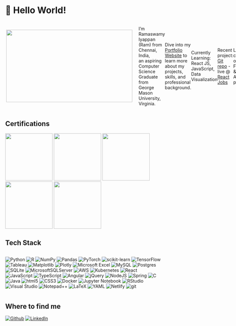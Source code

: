 <h1> 👋 Hello World! </h1>

<div style="display: flex; justify-content: space-between; align-items: center;">
  <img align="right" src="https://user-images.githubusercontent.com/74038190/225813708-98b745f2-7d22-48cf-9150-083f1b00d6c9.gif" 
    height="230px" width="400px" style="margin-right: 20px;">
  <p style="flex-grow: 1;">
  I’m Ramaswamy Iyappan (Ram) from Chennai, India, <br>
  an aspiring Computer Science Graduate from George Mason University, Virginia.

  Dive into my [Portfolio Website](https://ramiyappan.github.io/portfolio) to learn more about my projects, skills, and professional background. 
    
  Currently Learning: <br>
  React JS, JavaScript, Data Visualization

  Recent project: <br>
  [Git repo](https://github.com/ramiyappan/react-jobs-ui) - live @ [React Jobs](https://stupendous-meerkat-014f48.netlify.app/)
  
  Let's collaborate on: <br>
  Full-Stack & Data Analysis projects
  </p>

<div>

<!--
<img align="center" height="200" src="https://github-readme-stats.vercel.app/api?username=ramiyappan&show_icons=true&theme=radical&rank_icon=github&custom_title=Ram's+GitHub+Stats&card_width=450"/>
-->

[![GitHub Streak](https://streak-stats.demolab.com?user=ramiyappan&theme=radical&card_width=410)](https://git.io/streak-stats)

<img align="center" height="195" src="https://github-readme-stats.vercel.app/api/top-langs/?username=ramiyappan&layout=compact&theme=radical&card_width=290"/>

</div>
</div>

<!--
<br><br>
(https://github.com/anuraghazra/github-readme-stats) - for profile stats cards
![Profile Views](https://img.shields.io/badge/dynamic/json?label=Profile%20Views&query=$.count&url=https://api.github.com/users/ramiyappan)
-->


<h2>Certifications</h2>

[<img src="https://images.credly.com/size/680x680/images/b47e9b58-7f54-4981-b156-5e7d354c8215/Professional_Certificate_-_Data_Science.png" width="150" height="150">](https://www.credly.com/badges/133420f6-25cc-4016-8923-ae66aca55fb1)
[<img src="https://images.credly.com/size/680x680/images/d41de2b7-cbc2-47ec-bcf1-ebecbe83872f/GCC_badge_DA_1000x1000.png" width="150" height="150">](https://www.credly.com/badges/f6ecb024-9e13-4927-a783-e07621bc873e)
[<img src="https://images.credly.com/size/680x680/images/b9feab85-1a43-4f6c-99a5-631b88d5461b/image.png" width="150" height="150">](https://www.credly.com/badges/e95887ed-eefc-4617-9e66-e842ebc34276)
[<img src="https://images.credly.com/size/680x680/images/0e284c3f-5164-4b21-8660-0d84737941bc/image.png" width="150" height="150">](https://www.credly.com/badges/a9f54737-c2e2-4295-8c5d-e91c4fc42029)
[<img src="https://images.credly.com/size/680x680/images/00634f82-b07f-4bbd-a6bb-53de397fc3a6/image.png" width="150" height="150">](https://www.credly.com/badges/35c3909f-2179-4bc6-8f18-0aa8b446bc8f)

<h2>Tech Stack</h2>

<div style="display: inline-block;">

  ![Python](https://img.shields.io/badge/Python-3670A0?style=flat-square&logo=python&logoColor=ffdd54)
  ![R](https://img.shields.io/badge/R-%23276DC3.svg?style=flat-square&logo=r&logoColor=white)
  ![NumPy](https://img.shields.io/badge/Numpy-%23013243.svg?style=flat-square&logo=numpy&logoColor=white)
  ![Pandas](https://img.shields.io/badge/Pandas-%23150458.svg?style=flat-square&logo=pandas&logoColor=white)
  ![PyTorch](https://img.shields.io/badge/PyTorch-%23EE4C2C.svg?style=flat-square&logo=PyTorch&logoColor=white)
  ![scikit-learn](https://img.shields.io/badge/Scikit--Learn-%23F7931E.svg?style=flat-square&logo=scikit-learn&logoColor=white)
  ![TensorFlow](https://img.shields.io/badge/TensorFlow-%23FF6F00.svg?style=flat-square&logo=TensorFlow&logoColor=white)
  ![Tableau](https://img.shields.io/badge/Tableau-E97627?style=flat-square&logo=Tableau&logoColor=white)
  ![Matplotlib](https://img.shields.io/badge/Matplotlib-%23ffffff.svg?style=flat-square&logo=Matplotlib&logoColor=black)
  ![Plotly](https://img.shields.io/badge/Plotly-%233F4F75.svg?style=flat-square&logo=plotly&logoColor=white)
  ![Microsoft Excel](https://img.shields.io/badge/Microsoft_Excel-217346?style=flat-square&logo=microsoft-excel&logoColor=white)
  ![MySQL](https://img.shields.io/badge/MySQL-007ACC?style=flat-square&logo=mysql&logoColor=white)
  ![Postgres](https://img.shields.io/badge/PostgreSQL-1a73e8?style=flat-square&logo=postgresql&logoColor=white)
  ![SQLite](https://img.shields.io/badge/Sqlite-%2307405e.svg?style=flat-square&logo=sqlite&logoColor=white)
  ![MicrosoftSQLServer](https://img.shields.io/badge/Microsoft%20SQL%20Server-CC2927?style=flat-square&logo=microsoft%20sql%20server&logoColor=white)
  ![AWS](https://img.shields.io/badge/AWS-%23FF9900.svg?style=flat-square&logo=amazon-aws&logoColor=white)
  ![Kubernetes](https://img.shields.io/badge/Kubernetes-%23326ce5.svg?style=flat-square&logo=kubernetes&logoColor=white)
  ![React](https://img.shields.io/badge/React-%2320232a.svg?style=flat-square&logo=react&logoColor=%2361DAFB)
  ![JavaScript](https://img.shields.io/badge/Javascript-%23323330.svg?style=flat-square&logo=javascript&logoColor=%23F7DF1E)
  ![TypeScript](https://img.shields.io/badge/Typescript-%23007ACC.svg?style=flat-square&logo=typescript&logoColor=white)
  ![Angular](https://img.shields.io/badge/Angular-%23DD0031.svg?style=flat-square&logo=angular&logoColor=white)
  ![jQuery](https://img.shields.io/badge/jquery-%230769AD.svg?style=flat-square&logo=jquery&logoColor=white)
  ![NodeJS](https://img.shields.io/badge/Node.js-6DA55F?style=flat-square&logo=node.js&logoColor=white)
  ![Spring](https://img.shields.io/badge/Spring-%236DB33F.svg?style=flat-square&logo=spring&logoColor=white)
  ![C](https://img.shields.io/badge/C-%2300599C.svg?style=flat-square&logo=c&logoColor=white)
  ![Java](https://img.shields.io/badge/Java-%23ED8B00.svg?style=flat-square&logo=openjdk&logoColor=white)
  ![html5](https://img.shields.io/badge/-HTML5-E34F26?style=flat-square&logo=html5&logoColor=white)
  ![CSS3](https://img.shields.io/badge/Css3-%231572B6.svg?style=flat-square&logo=css3&logoColor=white)
  ![Docker](https://img.shields.io/badge/-Docker-46a2f1?style=flat-square&logo=docker&logoColor=white)
  ![Jupyter Notebook](https://img.shields.io/badge/Jupyter-%23FA0F00.svg?style=flat-square&logo=jupyter&logoColor=white)
  ![RStudio](https://img.shields.io/badge/RStudio-4285F4?style=flat-square&logo=rstudio&logoColor=white)
  ![Visual Studio](https://img.shields.io/badge/Visual%20Studio-5C2D91.svg?style=flat-square&logo=visual-studio&logoColor=white)
  ![Notepad++](https://img.shields.io/badge/Notepad++-90E59A.svg?style=flat-square&logo=notepad%2b%2b&logoColor=black)
  ![LaTeX](https://img.shields.io/badge/Latex-%23008080.svg?style=flat-square&logo=latex&logoColor=white)
  ![YAML](https://img.shields.io/badge/Yaml-%23ffffff.svg?style=flat-square&logo=yaml&logoColor=151515)
  ![Netlify](https://img.shields.io/badge/Netlify-%23000000.svg?style=flat-square&logo=netlify&logoColor=#00C7B7)
  ![git](https://img.shields.io/badge/-Git-F05032?style=flat-square&logo=git&logoColor=white)


</div>

<h2>Where to find me</h2>
<p>
  <a href="https://github.com/ramiyappan" target="_blank"><img alt="Github" src="https://img.shields.io/badge/GitHub-%2312100E.svg?&style=for-the-badge&logo=Github&logoColor=white" /></a>
  <a href="https://www.linkedin.com/in/ramaswamy-iyappan" target="_blank"><img alt="LinkedIn" src="https://img.shields.io/badge/linkedin-%230077B5.svg?&style=for-the-badge&logo=linkedin&logoColor=white" /></a> 
</p>

<!---
ramiyappan/ramiyappan is a ✨ special ✨ repository because its `README.md` (this file) appears on your GitHub profile.
You can click the Preview link to take a look at your changes.
--->
